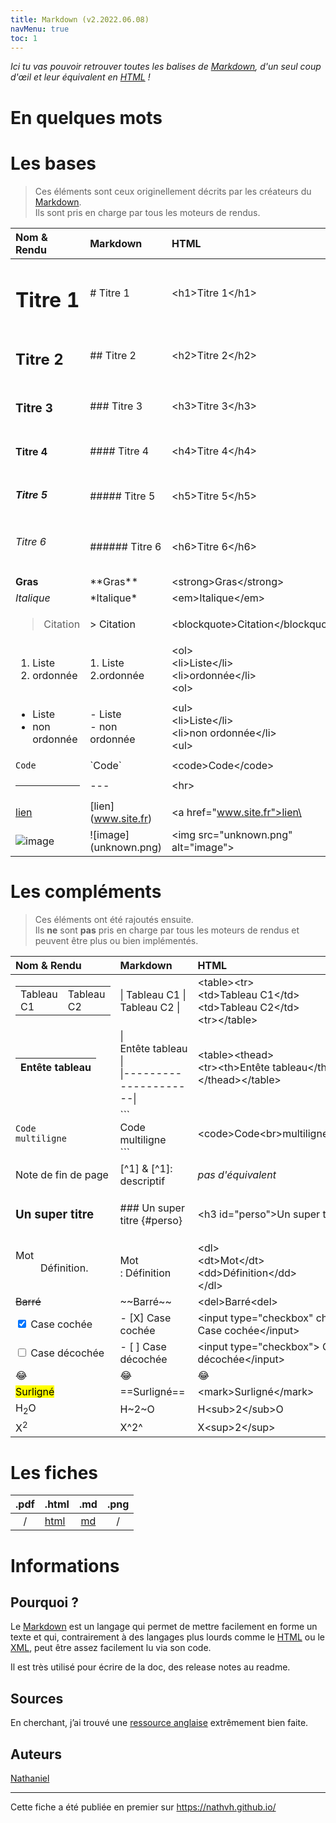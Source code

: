 ```yaml
---
title: Markdown (v2.2022.06.08)
navMenu: true
toc: 1
---
```


*Ici tu vas pouvoir retrouver toutes les balises de [Markdown](https://fr.wikipedia.org/wiki/Markdown), d'un seul coup
d'œil et leur équivalent en [HTML](https://fr.wikipedia.org/wiki/Hypertext_Markup_Language)&nbsp;!*

# En quelques mots

# Les bases

> Ces éléments sont ceux originellement décrits par les créateurs du [Markdown](https://fr.wikipedia.org/wiki/Markdown). <br>
> Ils sont pris en charge par tous les moteurs de rendus.

| Nom & Rendu                                 | Markdown                    | HTML                                                          | 
|:--------------------------------------------|:----------------------------|:--------------------------------------------------------------|
| <h1>Titre 1</h1>                            | # Titre 1                   | \<h1>Titre 1\</h1>                                            | 
| <h2>Titre 2</h2>                            | ## Titre 2                  | \<h2>Titre 2\</h2>                                            |
| <h3>Titre 3</h3>                            | ### Titre 3                 | \<h3>Titre 3\</h3>                                            |
| <h4>Titre 4</h4>                            | #### Titre 4                | \<h4>Titre 4\</h4>                                            |
| <h5>Titre 5</h5>                            | ##### Titre 5               | \<h5>Titre 5\</h5>                                            |
| <h6>Titre 6</h6>                            | ###### Titre 6              | \<h6>Titre 6\</h6>                                            |
| <strong>Gras</strong>                       | \*\*Gras\*\*                | \<strong>Gras\</strong>                                       |
| <em>Italique</em>                           | \*Italique\*                | \<em>Italique\</em>                                           |
| <blockquote>Citation</blockquote>           | \> Citation                 | \<blockquote>Citation\</blockquote>                           |
| <ol><li>Liste</li><li>ordonnée</li><ol>     | 1. Liste <br> 2.ordonnée    | \<ol><br>\<li>Liste\</li><br>\<li>ordonnée\</li><br>\<ol>     |
| <ul><li>Liste</li><li>non ordonnée</li><ul> | - Liste <br> - non ordonnée | \<ul><br>\<li>Liste\</li><br>\<li>non ordonnée\</li><br>\<ul> |
| <code>Code</code>                           | \`Code\`                    | \<code>Code\</code>                                           |
| <hr>                                        | \-\-\-                      | \<hr>                                                         |
| <a href="www.site.fr">lien</a>              | \[lien]\(www.site.fr)       | \<a href="www.site.fr">lien\</a>                              |
| ![image](unknown.png)                       | \!\[image](unknown.png)     | \<img src="unknown.png" alt="image">                          |

# Les compléments

> Ces éléments ont été rajoutés ensuite. <br>
> Ils **ne** sont **pas** pris en charge par tous les moteurs de rendus et peuvent être plus ou bien implémentés.

| Nom & Rendu                                                        | Markdown                                                               | HTML                                                                               | 
|:-------------------------------------------------------------------|:-----------------------------------------------------------------------|:-----------------------------------------------------------------------------------|
| <table><tr><td>Tableau C1</td><td>Tableau C2</td><tr></table>      | &vert; Tableau&nbsp;C1 &vert; Tableau&nbsp;C2 &vert;                   | \<table>\<tr><br>\<td>Tableau C1\</td><br>\<td>Tableau C2\</td><br>\<tr>\</table>  |
| <table><thead><tr><th>Entête&nbsp;tableau</th><tr></thead></table> | &vert; Entête&nbsp;tableau &vert;<br>&vert;---------------------&vert; | \<table>\<thead><br>\<tr>\<th>Entête&nbsp;tableau\</th>\<tr><br>\</thead>\</table> |
| <code>Code<br>multiligne</code>                                    | \```<br>Code<br>multiligne<br>```                                      | \<code>Code\<br>multiligne\</code>                                                 |
| Note de fin de page                                                | [^1] & [^1]: descriptif                                                | *pas d'équivalent*                                                                 |
| <h3 id="perso">Un super titre<h3>                                  | ### Un super titre {#perso}                                            | \<h3 id="perso">Un super titre\<h3>                                                |
| <dl><dt>Mot</dt><dd>Définition.</dd></dl>                          | Mot<br>: Définition                                                    | \<dl><br>\<dt>Mot\</dt><br>\<dd>Définition\</dd><br>\</dl>                         | 
| <del>Barré<del>                                                    | \~\~Barré~~                                                            | \<del>Barré\<del>                                                                  |
| <input type="checkbox" checked> Case cochée</input>                | - [X] Case cochée                                                      | \<input type="checkbox" checked> Case cochée\</input>                              |
| <input type="checkbox"> Case décochée</input>                      | - [ ] Case décochée                                                    | \<input type="checkbox"> Case décochée\</input>                                    |
| &#128514;                                                          | :joy:                                                                  | &#128514;                                                                          |
| <mark>Surligné</mark>                                              | \=\=Surligné\=\=                                                       | \<mark>Surligné\</mark>                                                            |
| H<sub>2</sub>O                                                     | H\~2\~O                                                                | H\<sub>2\</sub>O                                                                   |
| X<sup>2</sup>                                                      | X^2^                                                                   | X\<sup>2\</sup>                                                                    |

# Les fiches

| .pdf | .html                      |              .md               | .png |
|:----:|----------------------------|:------------------------------:|:----:|
|  /   | [html](./markdown_card.md) | [md](./markdown_card.markdown) |  /   |

# Informations

## Pourquoi&nbsp;?

Le [Markdown](https://fr.wikipedia.org/wiki/Markdown) est un langage qui permet de mettre facilement en forme un texte
et qui, contrairement à des langages plus lourds comme
le [HTML](https://fr.wikipedia.org/wiki/Hypertext_Markup_Language)
ou le [XML](https://fr.wikipedia.org/wiki/Extensible_Markup_Language), peut être assez facilement lu via son code.

Il est très utilisé pour écrire de la doc, des release notes au readme.

## Sources

En cherchant, j’ai trouvé une [ressource anglaise](https://www.markdownguide.org/cheat-sheet/) extrêmement bien faite.

## Auteurs

[Nathaniel](../about#nathaniel)

---
Cette fiche a été publiée en premier sur https://nathvh.github.io/
